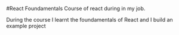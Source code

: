 #React Foundamentals
Course of react during in my job.

During the course I learnt the foundamentals of React and I build an example project